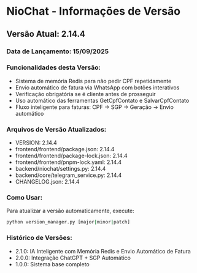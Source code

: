 # NioChat - Informações de Versão

## Versão Atual: 2.14.4

### Data de Lançamento: 15/09/2025

### Funcionalidades desta Versão:
- Sistema de memória Redis para não pedir CPF repetidamente
- Envio automático de fatura via WhatsApp com botões interativos
- Verificação obrigatória se é cliente antes de prosseguir
- Uso automático das ferramentas GetCpfContato e SalvarCpfContato
- Fluxo inteligente para faturas: CPF → SGP → Geração → Envio automático

### Arquivos de Versão Atualizados:
- VERSION: 2.14.4
- frontend/frontend/package.json: 2.14.4
- frontend/frontend/package-lock.json: 2.14.4
- frontend/frontend/pnpm-lock.yaml: 2.14.4
- backend/niochat/settings.py: 2.14.4
- backend/core/telegram_service.py: 2.14.4
- CHANGELOG.json: 2.14.4

### Como Usar:
Para atualizar a versão automaticamente, execute:
```bash
python version_manager.py [major|minor|patch]
```

### Histórico de Versões:
- 2.1.0: IA Inteligente com Memória Redis e Envio Automático de Fatura
- 2.0.0: Integração ChatGPT + SGP Automático
- 1.0.0: Sistema base completo
